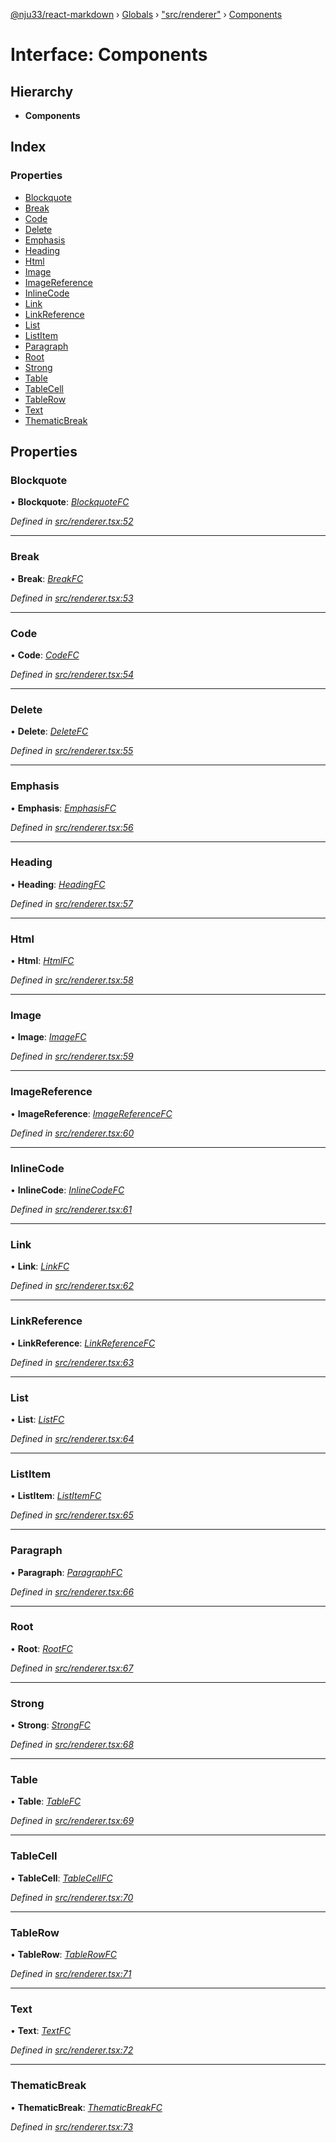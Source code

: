 [@nju33/react-markdown](../README.md) › [Globals](../globals.md) › ["src/renderer"](../modules/_src_renderer_.md) › [Components](_src_renderer_.components.md)

# Interface: Components

## Hierarchy

* **Components**

## Index

### Properties

* [Blockquote](_src_renderer_.components.md#blockquote)
* [Break](_src_renderer_.components.md#break)
* [Code](_src_renderer_.components.md#code)
* [Delete](_src_renderer_.components.md#delete)
* [Emphasis](_src_renderer_.components.md#emphasis)
* [Heading](_src_renderer_.components.md#heading)
* [Html](_src_renderer_.components.md#html)
* [Image](_src_renderer_.components.md#image)
* [ImageReference](_src_renderer_.components.md#imagereference)
* [InlineCode](_src_renderer_.components.md#inlinecode)
* [Link](_src_renderer_.components.md#link)
* [LinkReference](_src_renderer_.components.md#linkreference)
* [List](_src_renderer_.components.md#list)
* [ListItem](_src_renderer_.components.md#listitem)
* [Paragraph](_src_renderer_.components.md#paragraph)
* [Root](_src_renderer_.components.md#root)
* [Strong](_src_renderer_.components.md#strong)
* [Table](_src_renderer_.components.md#table)
* [TableCell](_src_renderer_.components.md#tablecell)
* [TableRow](_src_renderer_.components.md#tablerow)
* [Text](_src_renderer_.components.md#text)
* [ThematicBreak](_src_renderer_.components.md#thematicbreak)

## Properties

###  Blockquote

• **Blockquote**: *[BlockquoteFC](../modules/_src_renderer_components_blockquote_.md#blockquotefc)*

*Defined in [src/renderer.tsx:52](https://github.com/nju33/react-markdown/blob/3889a1e/src/renderer.tsx#L52)*

___

###  Break

• **Break**: *[BreakFC](../modules/_src_renderer_components_break_.md#breakfc)*

*Defined in [src/renderer.tsx:53](https://github.com/nju33/react-markdown/blob/3889a1e/src/renderer.tsx#L53)*

___

###  Code

• **Code**: *[CodeFC](../modules/_src_renderer_components_code_.md#codefc)*

*Defined in [src/renderer.tsx:54](https://github.com/nju33/react-markdown/blob/3889a1e/src/renderer.tsx#L54)*

___

###  Delete

• **Delete**: *[DeleteFC](../modules/_src_renderer_components_delete_.md#deletefc)*

*Defined in [src/renderer.tsx:55](https://github.com/nju33/react-markdown/blob/3889a1e/src/renderer.tsx#L55)*

___

###  Emphasis

• **Emphasis**: *[EmphasisFC](../modules/_src_renderer_components_emphasis_.md#emphasisfc)*

*Defined in [src/renderer.tsx:56](https://github.com/nju33/react-markdown/blob/3889a1e/src/renderer.tsx#L56)*

___

###  Heading

• **Heading**: *[HeadingFC](../modules/_src_renderer_components_heading_.md#headingfc)*

*Defined in [src/renderer.tsx:57](https://github.com/nju33/react-markdown/blob/3889a1e/src/renderer.tsx#L57)*

___

###  Html

• **Html**: *[HtmlFC](../modules/_src_renderer_components_html_.md#htmlfc)*

*Defined in [src/renderer.tsx:58](https://github.com/nju33/react-markdown/blob/3889a1e/src/renderer.tsx#L58)*

___

###  Image

• **Image**: *[ImageFC](../modules/_src_renderer_components_image_.md#imagefc)*

*Defined in [src/renderer.tsx:59](https://github.com/nju33/react-markdown/blob/3889a1e/src/renderer.tsx#L59)*

___

###  ImageReference

• **ImageReference**: *[ImageReferenceFC](../modules/_src_renderer_components_image_reference_.md#imagereferencefc)*

*Defined in [src/renderer.tsx:60](https://github.com/nju33/react-markdown/blob/3889a1e/src/renderer.tsx#L60)*

___

###  InlineCode

• **InlineCode**: *[InlineCodeFC](../modules/_src_renderer_components_inline_code_.md#inlinecodefc)*

*Defined in [src/renderer.tsx:61](https://github.com/nju33/react-markdown/blob/3889a1e/src/renderer.tsx#L61)*

___

###  Link

• **Link**: *[LinkFC](../modules/_src_renderer_components_link_.md#linkfc)*

*Defined in [src/renderer.tsx:62](https://github.com/nju33/react-markdown/blob/3889a1e/src/renderer.tsx#L62)*

___

###  LinkReference

• **LinkReference**: *[LinkReferenceFC](../modules/_src_renderer_components_link_reference_.md#linkreferencefc)*

*Defined in [src/renderer.tsx:63](https://github.com/nju33/react-markdown/blob/3889a1e/src/renderer.tsx#L63)*

___

###  List

• **List**: *[ListFC](../modules/_src_renderer_components_list_.md#listfc)*

*Defined in [src/renderer.tsx:64](https://github.com/nju33/react-markdown/blob/3889a1e/src/renderer.tsx#L64)*

___

###  ListItem

• **ListItem**: *[ListItemFC](../modules/_src_renderer_components_list_item_.md#listitemfc)*

*Defined in [src/renderer.tsx:65](https://github.com/nju33/react-markdown/blob/3889a1e/src/renderer.tsx#L65)*

___

###  Paragraph

• **Paragraph**: *[ParagraphFC](../modules/_src_renderer_components_paragraph_.md#paragraphfc)*

*Defined in [src/renderer.tsx:66](https://github.com/nju33/react-markdown/blob/3889a1e/src/renderer.tsx#L66)*

___

###  Root

• **Root**: *[RootFC](../modules/_src_renderer_components_root_.md#rootfc)*

*Defined in [src/renderer.tsx:67](https://github.com/nju33/react-markdown/blob/3889a1e/src/renderer.tsx#L67)*

___

###  Strong

• **Strong**: *[StrongFC](../modules/_src_renderer_components_strong_.md#strongfc)*

*Defined in [src/renderer.tsx:68](https://github.com/nju33/react-markdown/blob/3889a1e/src/renderer.tsx#L68)*

___

###  Table

• **Table**: *[TableFC](../modules/_src_renderer_components_table_.md#tablefc)*

*Defined in [src/renderer.tsx:69](https://github.com/nju33/react-markdown/blob/3889a1e/src/renderer.tsx#L69)*

___

###  TableCell

• **TableCell**: *[TableCellFC](../modules/_src_renderer_components_table_cell_.md#tablecellfc)*

*Defined in [src/renderer.tsx:70](https://github.com/nju33/react-markdown/blob/3889a1e/src/renderer.tsx#L70)*

___

###  TableRow

• **TableRow**: *[TableRowFC](../modules/_src_renderer_components_table_row_.md#tablerowfc)*

*Defined in [src/renderer.tsx:71](https://github.com/nju33/react-markdown/blob/3889a1e/src/renderer.tsx#L71)*

___

###  Text

• **Text**: *[TextFC](../modules/_src_renderer_components_text_.md#textfc)*

*Defined in [src/renderer.tsx:72](https://github.com/nju33/react-markdown/blob/3889a1e/src/renderer.tsx#L72)*

___

###  ThematicBreak

• **ThematicBreak**: *[ThematicBreakFC](../modules/_src_renderer_components_thematic_break_.md#thematicbreakfc)*

*Defined in [src/renderer.tsx:73](https://github.com/nju33/react-markdown/blob/3889a1e/src/renderer.tsx#L73)*
